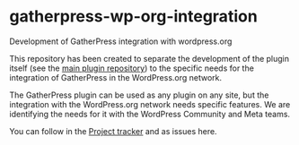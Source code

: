 # gatherpress-wp-org-integration
Development of GatherPress integration with wordpress.org

This repository has been created to separate the development of the plugin itself (see the [main plugin repository](https://github.com/GatherPress/gatherpress)) to the specific needs for the integration of GatherPress in the WordPress.org network.

The GatherPress plugin can be used as any plugin on any site, but the integration with the WordPress.org network needs specific features.
We are identifying the needs for it with the WordPress Community and Meta teams.

You can follow in the [Project tracker](https://github.com/orgs/GatherPress/projects/2) and as issues here.
